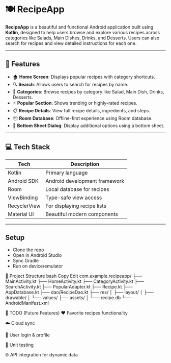 # 🍽️ RecipeApp

**RecipeApp** is a beautiful and functional Android application built using **Kotlin**, designed to help users browse and explore various recipes across categories like Salads, Main Dishes, Drinks, and Desserts. Users can also search for recipes and view detailed instructions for each one.

---

## 📱 Features

- 🏠 **Home Screen**: Displays popular recipes with category shortcuts.
- 🔍 **Search**: Allows users to search for recipes by name.
- 🍲 **Categories**: Browse recipes by category like Salad, Main Dish, Drinks, Desserts.
- ⭐ **Popular Section**: Shows trending or highly-rated recipes.
- 📋 **Recipe Details**: View full recipe details, ingredients, and steps.
- 📦 **Room Database**: Offline-first experience using Room database.
- 📃 **Bottom Sheet Dialog**: Display additional options using a bottom sheet.

---

## 💻 Tech Stack

| Tech         | Description                          |
|--------------|--------------------------------------|
| Kotlin       | Primary language                     |
| Android SDK  | Android development framework        |
| Room         | Local database for recipes           |
| ViewBinding  | Type-safe view access                |
| RecyclerView | For displaying recipe lists          |
| Material UI  | Beautiful modern components          |

---


## Setup
- Clone the repo
- Open in Android Studio
- Sync Gradle
- Run on device/emulator




📁 Project Structure
bash
Copy
Edit
com.example.recipeapp/
├── MainActivity.kt
├── HomeActivity.kt
├── CategoryActivity.kt
├── SearchActivity.kt
├── PopularAdapter.kt
├── Recipe.kt
├── AppDatabase.kt
├── dao/RecipeDao.kt
├── res/
│   ├── layout/
│   ├── drawable/
│   └── values/
├── assets/
│   └── recipe.db
└── AndroidManifest.xml





📝 TODO (Future Features)
❤️ Favorite recipes functionality

☁️ Cloud sync

👤 User login & profile

🧪 Unit testing

🌐 API integration for dynamic data

